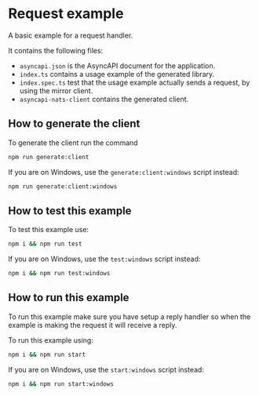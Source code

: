 # Request example

A basic example for a request handler.

It contains the following files:
- `asyncapi.json` is the AsyncAPI document for the application.
- `index.ts` contains a usage example of the generated library.
- `index.spec.ts` test that the usage example actually sends a request, by using the mirror client.
- `asyncapi-nats-client` contains the generated client.

## How to generate the client

To generate the client run the command 

```sh
npm run generate:client
```

If you are on Windows, use the `generate:client:windows` script instead:

```sh
npm run generate:client:windows
```

## How to test this example

To test this example use:

```sh
npm i && npm run test
```

If you are on Windows, use the `test:windows` script instead:

```sh
npm i && npm run test:windows
```

## How to run this example

To run this example make sure you have setup a reply handler so when the example is making the request it will receive a reply.

To run this example using:

```sh
npm i && npm run start
```

If you are on Windows, use the `start:windows` script instead:

```sh
npm i && npm run start:windows
```
